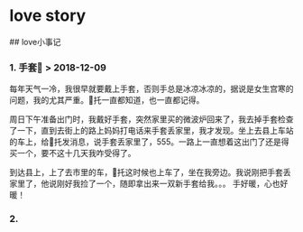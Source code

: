 # love story

<our-secret />
## love小事记

### 1. 手套🧤 > 2018-12-09

每年天气一冷，我很早就要戴上手套，否则手总是冰凉冰凉的，据说是女生宫寒的问题，我的尤其严重。🐷托一直都知道，也一直都记得。

周日下午准备出门时，我戴好手套，突然家里买的微波炉回来了，我去掉手套检查了一下，直到去街上的路上妈妈打电话来手套丢家里，我才发现。坐上去县上车站的车上，给🐷托发消息，说手套丢家里了，555。一路上一直想着这出门了还是得买一个，要不这十几天我咋受得了。

到达县上，上了去市里的车，🐷托这时候也上车了，坐在我旁边。我说刚把手套丢家里了，他说刚好我捡了一个，随即拿出来一双新手套给我。。。
手好暖，心也好暖！

### 2.

